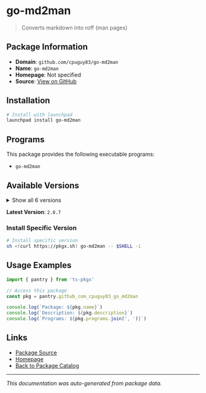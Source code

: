 # go-md2man

> Converts markdown into roff (man pages)

## Package Information

- **Domain**: `github.com/cpuguy83/go-md2man`
- **Name**: `go-md2man`
- **Homepage**: Not specified
- **Source**: [View on GitHub](https://github.com/pkgxdev/pantry/tree/main/projects/github.com/cpuguy83/go-md2man/package.yml)

## Installation

```bash
# Install with launchpad
launchpad install go-md2man
```

## Programs

This package provides the following executable programs:

- `go-md2man`

## Available Versions

<details>
<summary>Show all 6 versions</summary>

- `2.0.7`, `2.0.6`, `2.0.5`, `2.0.4`, `2.0.3`
- `2.0.2`

</details>

**Latest Version**: `2.0.7`

### Install Specific Version

```bash
# Install specific version
sh <(curl https://pkgx.sh) go-md2man -- $SHELL -i
```

## Usage Examples

```typescript
import { pantry } from 'ts-pkgx'

// Access this package
const pkg = pantry.github_com_cpuguy83_go_md2man

console.log(`Package: ${pkg.name}`)
console.log(`Description: ${pkg.description}`)
console.log(`Programs: ${pkg.programs.join(', ')}`)
```

## Links

- [Package Source](https://github.com/pkgxdev/pantry/tree/main/projects/github.com/cpuguy83/go-md2man/package.yml)
- [Homepage](#)
- [Back to Package Catalog](../package-catalog.md)

---

*This documentation was auto-generated from package data.*
